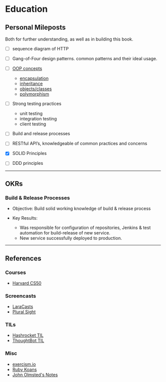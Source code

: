 # Education

## Personal Mileposts

Both for further understanding, as well as in building this book.

-   [ ] sequence diagram of HTTP

-   [ ] Gang-of-Four design patterns. common patterns and their ideal usage.

-   [ ] [OOP concepts](../design/oop.md)

    -   [encapsulation](../design/oop.md#encapsulation)
    -   [inheritance](../design/oop.md#inheritance)
    -   [objects/classes](../design/oop.md#classes)
    -   [polymorphism](../design/oop.md#polymorphism)

-   [ ] Strong testing practices

    -   unit testing
    -   integration testing
    -   client testing

-   [ ] Build and release processes

-   [ ] RESTful API’s, knowledgeable of common practices and concerns

-   [x] SOLID Principles

-   [ ] DDD principles

---

## OKRs

### Build & Release Processes

-   Objective: Build solid working knowledge of build & release process

-   Key Results:

    -   Was responsible for configuration of repositories, Jenkins & test automation for build-release of new service.
    -   New service successfully deployed to production.

---

## References

### Courses

-   [Harvard CS50](./harvard_cs50.md)

### Screencasts

-   [LaraCasts](https://laracasts.com)
-   [Plural Sight](https://www.pluralsight.com)

### TILs

-   [Hashrocket TIL](https://til.hashrocket.com)
-   [ThoughtBot TIL](https://github.com/thoughtbot/til)

### Misc

-   [exercism.io](http://exercism.io)
-   [Ruby Koans](http://rubykoans.com)
-   [John Olmsted's Notes](https://github.com/qsymmachus/notes)
